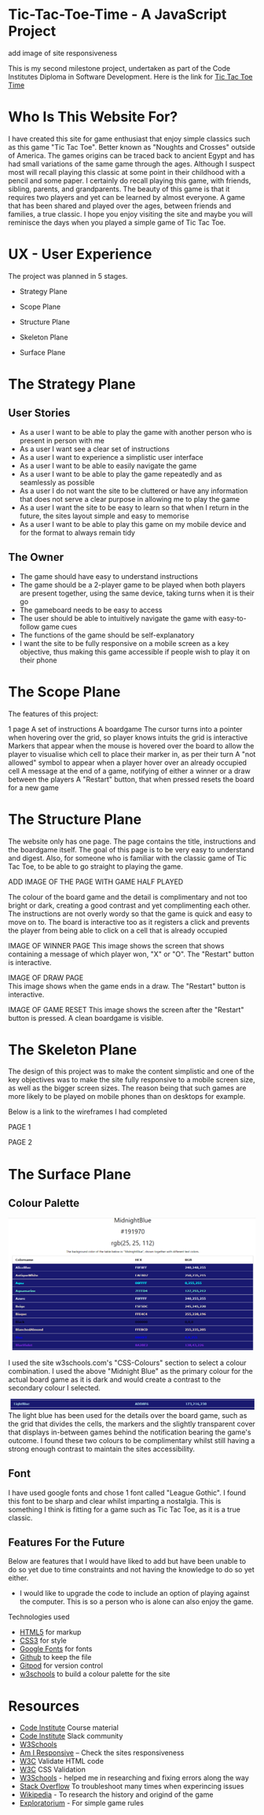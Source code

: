 # Tic-Tac-Toe-Time - A JavaScript Project

add image of site responsiveness 


This is my second milestone project, undertaken as part of the Code Institutes Diploma in Software Development.
Here is the link for [Tic Tac Toe Time](https://jessmair.github.io/Tic-Tac-Toe-Time/)

#  Who Is This Website For?

I have created this site for game enthusiast that enjoy simple classics such as this game "Tic Tac Toe". Better known as "Noughts and Crosses" outside of America. 
The games origins can be traced back to ancient Egypt and has had small variations of the same game through the ages. 
Although I suspect most will recall playing this classic at some point in their childhood with a pencil and some paper. 
I certainly do recall playing this game, with friends, sibling, parents, and grandparents. The beauty of this game is that it requires two players and yet can be learned by almost everyone. A game that has been shared and played over the ages, between friends and families, a true classic. I hope you enjoy visiting the site and maybe you will reminisce the days when you played a simple game of Tic Tac Toe. 

# UX - User Experience 

The project was planned in 5 stages. 

- Strategy Plane 

- Scope Plane 

- Structure Plane

- Skeleton Plane

- Surface Plane 

# The Strategy Plane 

## User Stories
-   As a user I want to be able to play the game with another person who is present in person with me
-   As a user I want see a clear set of instructions 
-   As a user I want to experience a simplistic user interface 
-   As a user I want to be able to easily navigate the game
-   As a user I want to be able to play the game repeatedly and as seamlessly as possible
-   As a user I do not want the site to be cluttered or have any information that does not serve a clear purpose in allowing me to play the game 
-   As a user I want the site to be easy to learn so that when I return in the future, the sites layout simple and easy to memorise 
-   As a user I want to be able to play this game on my mobile device and for the format to always remain tidy 

## The Owner 

-   The game should have easy to understand instructions
-   The game should be a 2-player game to be played when both players are present together, using the same device, taking turns when it is their go
-   The gameboard needs to be easy to access 
-   The user should be able to intuitively navigate the game with easy-to-follow game cues 
-   The functions of the game should be self-explanatory
-   I want the site to be fully responsive on a mobile screen as a key objective, thus making this game accessible if people wish to play it on their phone  

# The Scope Plane

The features of this project:

1 page
A set of instructions 
A boardgame 
The cursor turns into a pointer when hovering over the grid, so player knows intuits the grid is interactive
Markers that appear when the mouse is hovered over the board to allow the player to visualise which cell to place their marker in, as per their turn
A "not allowed" symbol to appear when a player hover over an already occupied cell 
A message at the end of a game, notifying of either a winner or a draw between the players
A "Restart" button, that when pressed resets the board for a new game
  
# The Structure Plane 

The website only has one page. The page contains the title, instructions and the boardgame itself. 
The goal of this page is to be very easy to understand and digest. Also, for someone who is familiar with the classic game of Tic Tac Toe, to be able to go straight to playing the game. 

ADD IMAGE OF THE PAGE WITH GAME HALF PLAYED 

The colour of the board game and the detail is complimentary and not too bright or dark, creating a good contrast and yet complimenting each other. 
The instructions are not overly wordy so that the game is quick and easy to move on to. 
The board is interactive too as it registers a click and prevents the player from being able to click on a cell that is already occupied 

IMAGE OF WINNER PAGE 
This image shows the screen that shows containing a message of which player won, "X" or "O". The "Restart" button is interactive.

IMAGE OF DRAW PAGE  
This image shows when the game ends in a draw. The "Restart" button is interactive. 

IMAGE OF GAME RESET 
This image shows the screen after the "Restart" button is pressed. A clean boardgame is visible. 

# The Skeleton Plane 

The design of this project was to make the content simplistic and one of the key objectives was to make the site fully responsive to a mobile screen size, as well as the bigger screen sizes. The reason being that such games are more likely to be played on mobile phones than on desktops for example.

Below is a link to the wireframes I had completed

PAGE 1

PAGE 2 

# The Surface Plane

## Colour Palette
<img src="images/midnightcolor.png" alt="Primary Background Colour, Midnight Blue">

I used the site w3schools.com's "CSS-Colours" section to select a colour combination. I used the above "Midnight Blue" as the primary colour for the actual board game as it is dark and would create a contrast to the secondary colour I selected.

<img src="images/lightbluecolor.png" alt="Secondary colour for the game's details">
The light blue has been used for the details over the board game, such as the grid that divides the cells, the markers and the slightly transparent cover that displays in-between games behind the notification bearing the game's outcome. 
I found these two colours to be complimentary whilst still having a strong enough contrast to maintain the sites accessibility. 

## Font

I have used google fonts and chose 1 font called "League Gothic". I found this font to be sharp and clear whilst imparting a nostalgia. This is something I think is fitting for a game such as Tic Tac Toe, as it is a true classic.  

## Features For the Future
Below are features that I would have liked to add but have been unable to do so yet due to time constraints and not having the knowledge to do so yet either.
-   I would like to upgrade the code to include an option of playing against the computer. This is so a person who is alone can also enjoy the game. 


 Technologies used
- [HTML5](https://en.wikipedia.org/wiki/HTML) for markup 
- [CSS3](https://en.wikipedia.org/wiki/CSS) for style 
- [Google Fonts](https://fonts.google.com/) for fonts 
- [Github]( https://github.com/) to keep the file 
- [Gitpod]( https://www.gitpod.io/) for version control
- [w3schools](https://www.w3schools.com/cssref/css_colors.asp) to build a colour palette for the site 


# Resources
- [Code Institute](https://codeinstitute.net/) Course material
- [Code Institute](https://codeinstitute.net/) Slack community 
- [W3Schools]( https://www.w3schools.com/) 
- [Am I Responsive](http://ami.responsivedesign.is/) – Check the sites responsiveness
- [W3C](https://validator.w3.org/) Validate HTML code
- [W3C]( https://jigsaw.w3.org/css-validator/) CSS Validation 
- [W3Schools](https://www.w3schools.com/) - helped me in researching and fixing errors along the way
- [Stack Overflow](https://stackoverflow.com/) To troubleshoot many times when experincing issues 
- [Wikipedia](https://en.wikipedia.org/wiki/Tic-tac-toe) - To research the history and origind of the game 
- [Exploratorium](https://en.wikipedia.org/wiki/Tic-tac-toe.html) - For simple game rules 